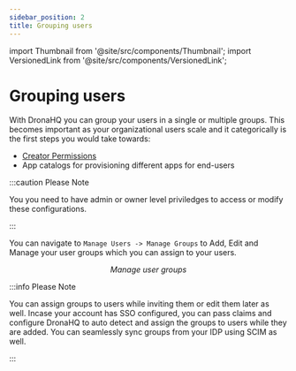 ```yaml
---
sidebar_position: 2
title: Grouping users
---
```


import Thumbnail from '@site/src/components/Thumbnail';
import VersionedLink from '@site/src/components/VersionedLink';

# Grouping users

With DronaHQ you can group your users in a single or multiple groups. This becomes important as your organizational users scale and it categorically is the first steps you would take towards:

- [Creator Permissions](/granular-creator-permissions)
- App catalogs for provisioning different apps for end-users

:::caution Please Note

You you need to have admin or owner level priviledges to access or modify these configurations.

:::

You can navigate to `Manage Users -> Manage Groups` to Add, Edit and Manage your user groups which you can assign to your users.

<figure>
  <Thumbnail src="/img/user-management/manage-groups.png" alt="Manage user groups" width='100%'/>
  <figcaption align = "center"><i>Manage user groups</i></figcaption>
</figure>

:::info Please Note

You can assign groups to users while inviting them or edit them later as well. Incase your account has SSO configured, you can pass claims and configure DronaHQ to auto detect and assign the groups to users while they are added. You can seamlessly sync groups from your IDP using SCIM as well.

:::